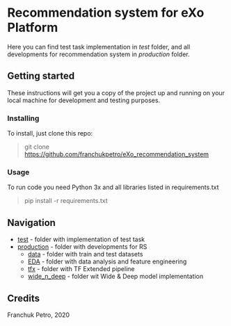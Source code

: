 # Recommendation system for eXo Platform

Here you can find test task implementation in *test* folder, and all developments for recommendation system in *production* folder.

## Getting started ##

These instructions will get you a copy of the project up and running on your local machine for development and testing purposes.

### Installing ###

To install, just clone this repo:
> git clone https://github.com/franchukpetro/eXo_recommendation_system

### Usage ###

To run code you need Python 3x and all libraries listed in requirements.txt
> pip install -r requirements.txt

## Navigation ##
* [test](https://github.com/franchukpetro/eXo_recommendation_system/tree/master/test) - folder with implementation of test task
* [production](https://github.com/franchukpetro/eXo_recommendation_system/tree/master/production) - folder with developments for RS
  * [data](https://github.com/franchukpetro/eXo_recommendation_system/tree/master/production/data) - folder with train and test datasets
  * [EDA](https://github.com/franchukpetro/eXo_recommendation_system/tree/master/production/EDA) - folder with data analysis and feature engineering
  * [tfx](https://github.com/franchukpetro/eXo_recommendation_system/tree/master/production/tfx) - folder with TF Extended pipeline
  * [wide_n_deep](https://github.com/franchukpetro/eXo_recommendation_system/tree/master/production/wide_n_deep) - folder wit Wide & Deep model implementation
  
## Credits ##
Franchuk Petro, 2020
